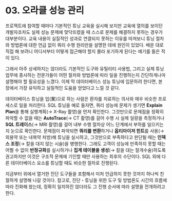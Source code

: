 # 03. 오라클 성능 관리

프로젝트에 참여할 때마다 기본적인 튜닝 교육을 실시해 보지만 교육에 열의를 보이던 개발자조차도 실제 성능 문제에 맞닥뜨렸을 때 스스로 문제를 해결하지 못하는 경우가 대부분이다.
교육 내용이 실질적인 성과로 연결되지 못하는 이유를 따져보니 튜닝 절차와 방법론에 대한 언급 없이 쿼리 수행 원리만을 설명한 데에 원인이 있었다.
배운 대로 직접 해 보려니 어디서부터 어떻게 접근해야 할지 몰라 포기하게 된다는 얘기를 들은 적이 있다.

그래서 아주 상세하지는 않더라도 기본적인 도구와 유틸리티 사용법, 그리고 실제 튜닝업무에 종사하는 전문가들이 어떤 절차와 방법론에 따라 일을 진행하는지 간단하게나마 설명해야 할 필요성을 느꼈다.
이제 막 데이터베이스 성능 튜닝에 입문하려 한다면, 본 장에서 가장 유익하고 실질적인 도움을 얻었다고 느낄 것 같다.

데이터베이스 튜닝을 업(業)으로 하는 사람은 환자를 치료하는 의사와 매우 비슷한 프로세스로 일을 처리한다.
SQL 튜닝을 예로 들자면, 쿼리 성능에 문제가 생기면 **Explain Plan**을 통해 실행계획(→ X-Ray 촬영)을 먼저 확인한다.
그것만으로 문제점을 정확히 파악할 수 없을 때는 **AutoTrace**(→ CT 촬영)를 걸어 수행 시 실제 일량을 측정하거나 **SQL 트레이스**(→ MRI 촬영)를 걸어 내부 수행 절차상 어느 단계에서 부하를 일으키는지
눈으로 확인한다. 문제점이 파악되면 **쿼리를 변환**하거나 **옵티마이저 힌트**를 사용(→ 외용약 또는 내복약 처방)해 튜닝을 실시하고, 그것만으로 부족하다고 판단될 때는 **인덱스 조정**(→ 칼을 대지 않는 시술)을 병행한다.
그래도 고객이 성능에 만족하지 못할 때는 어쩔 수 없이 **반정규화**를 실시하거나 **집계 테이블을 생성**(→ 칼을 대는 절개수술)하도록 권고하지만 이것은 구조적 문제에 기인할 때만 사용하는 최후의 수단이다.
SQL 외에 다른 데이터베이스 요소를 튜닝할 때도 비슷한 절차로 진행된다.

지금부터 위에서 열거한 진단 도구들을 포함해서 미처 언급하지 못한 것까지 하나씩 친절하게 설명해 나갈 것이다.
참고로, 진단・튜닝을 위한 도구 및 방법론도 시간의 흐름에 따라 진화해 왔는데, 정확히 일치하진 않더라도 그 진행 순서에 따라 설명을 전개하려고 한다.